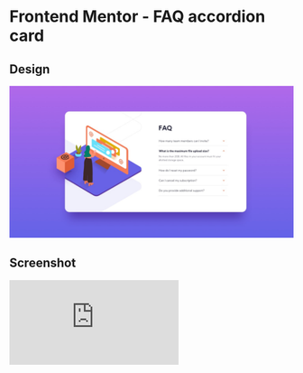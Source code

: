 # Frontend Mentor - FAQ accordion card

## Design

![](./design/desktop-design.jpg)

## Screenshot

![](https://render-tron.appspot.com/screenshot/https://frontend-mentor-muchina.vercel.app/107-faq-accordion-card/index.html?width=1440&height=768)
